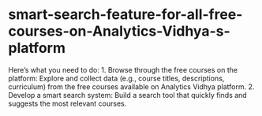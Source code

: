# smart-search-feature-for-all-free-courses-on-Analytics-Vidhya-s-platform
Here’s what you need to do: 1. Browse through the free courses on the platform: Explore and collect data (e.g., course titles, descriptions, curriculum) from the free courses available on Analytics Vidhya platform. 2. Develop a smart search system: Build a search tool that quickly finds and suggests the most relevant courses.

